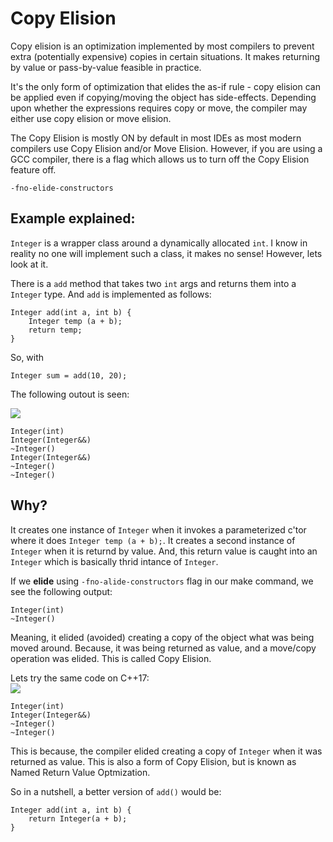 # Copy Elision

Copy elision is an optimization implemented by most compilers to prevent extra (potentially expensive) copies in certain situations. It makes returning by value or pass-by-value feasible in practice.

It's the only form of optimization that elides the as-if rule - copy elision can be applied even if copying/moving the object has side-effects.
Depending upon whether the expressions requires copy or move, the compiler may either use copy elision or move elision.

The Copy Elision is mostly ON by default in most IDEs as most modern compilers use Copy Elision and/or Move Elision. However, if you are using a GCC compiler, there is a flag which allows us to turn off the Copy Elision feature off.

`-fno-elide-constructors`

## Example explained:

`Integer` is a wrapper class around a dynamically allocated `int`. I know in reality no one will implement such a class, it makes no sense! However, lets look at it.

There is a `add` method that takes two `int` args and returns them into a `Integer` type. And `add` is implemented as follows:

    Integer add(int a, int b) {
        Integer temp (a + b);
        return temp;
    }

So, with  

    Integer sum = add(10, 20);

The following outout is seen:  

![](https://img.shields.io/badge/C++11-00FFFF)

    Integer(int)
    Integer(Integer&&)
    ~Integer()
    Integer(Integer&&)
    ~Integer()
    ~Integer()

## Why?

It creates one instance of `Integer` when it invokes a parameterized c'tor where it does `Integer temp (a + b);`. It creates a second instance of `Integer` when it is returnd by value.
And, this return value is caught into an `Integer` which is basically thrid intance of `Integer`.

If we __elide__ using `-fno-alide-constructors` flag in our make command, we see the following output:

    Integer(int)
    ~Integer()

Meaning, it elided (avoided) creating a copy of the object what was being moved around. Because, it was being returned as value, and a move/copy operation was elided. This is called Copy Elision.

Lets try the same code on C++17:  
![](https://img.shields.io/badge/C++17-00FFFF)


    Integer(int)
    Integer(Integer&&)
    ~Integer()
    ~Integer()

This is because, the compiler elided creating a copy of `Integer` when it was returned as value. This is also a form of Copy Elision, but is known as Named Return Value Optmization.

So in a nutshell, a better version of `add()` would be:

    Integer add(int a, int b) {
        return Integer(a + b);
    }



